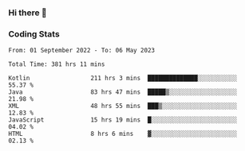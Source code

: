 ### Hi there 👋

<!--
**Girrafeec/girrafeec** is a ✨ _special_ ✨ repository because its `README.md` (this file) appears on your GitHub profile.

Here are some ideas to get you started:

- 🔭 I’m currently working on ...
- 🌱 I’m currently learning ...
- 👯 I’m looking to collaborate on ...
- 🤔 I’m looking for help with ...
- 💬 Ask me about ...
- 📫 How to reach me: ...
- 😄 Pronouns: ...
- ⚡ Fun fact: ...
-->

### Coding Stats
<!--START_SECTION:waka-->

```text
From: 01 September 2022 - To: 06 May 2023

Total Time: 381 hrs 11 mins

Kotlin                 211 hrs 3 mins  ██████████████░░░░░░░░░░░   55.37 %
Java                   83 hrs 47 mins  █████▒░░░░░░░░░░░░░░░░░░░   21.98 %
XML                    48 hrs 55 mins  ███▒░░░░░░░░░░░░░░░░░░░░░   12.83 %
JavaScript             15 hrs 19 mins  █░░░░░░░░░░░░░░░░░░░░░░░░   04.02 %
HTML                   8 hrs 6 mins    ▓░░░░░░░░░░░░░░░░░░░░░░░░   02.13 %
```

<!--END_SECTION:waka-->
